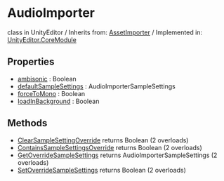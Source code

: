 # AudioImporter
class in UnityEditor
 / Inherits from: <a href="https://docs.unity3d.com/6000.2/Documentation/ScriptReference/AssetImporter.html">AssetImporter</a> / Implemented in: <a href="https://docs.unity3d.com/6000.2/Documentation/ScriptReference/UnityEditor.CoreModule.html">UnityEditor.CoreModule</a>

## Properties
- <a href="https://docs.unity3d.com/6000.2/Documentation/ScriptReference/AudioImporter-ambisonic.html">ambisonic</a> : Boolean
- <a href="https://docs.unity3d.com/6000.2/Documentation/ScriptReference/AudioImporter-defaultSampleSettings.html">defaultSampleSettings</a> : AudioImporterSampleSettings
- <a href="https://docs.unity3d.com/6000.2/Documentation/ScriptReference/AudioImporter-forceToMono.html">forceToMono</a> : Boolean
- <a href="https://docs.unity3d.com/6000.2/Documentation/ScriptReference/AudioImporter-loadInBackground.html">loadInBackground</a> : Boolean

## Methods
- <a href="https://docs.unity3d.com/6000.2/Documentation/ScriptReference/AudioImporter.ClearSampleSettingOverride.html">ClearSampleSettingOverride</a> returns Boolean (2 overloads)
- <a href="https://docs.unity3d.com/6000.2/Documentation/ScriptReference/AudioImporter.ContainsSampleSettingsOverride.html">ContainsSampleSettingsOverride</a> returns Boolean (2 overloads)
- <a href="https://docs.unity3d.com/6000.2/Documentation/ScriptReference/AudioImporter.GetOverrideSampleSettings.html">GetOverrideSampleSettings</a> returns AudioImporterSampleSettings (2 overloads)
- <a href="https://docs.unity3d.com/6000.2/Documentation/ScriptReference/AudioImporter.SetOverrideSampleSettings.html">SetOverrideSampleSettings</a> returns Boolean (2 overloads)
